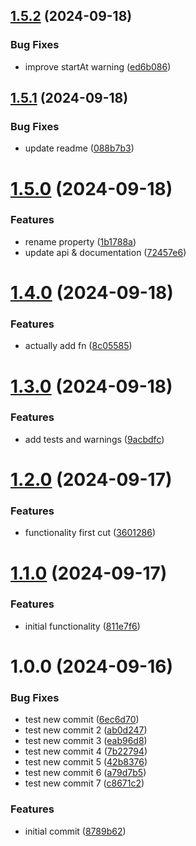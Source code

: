 ## [1.5.2](https://github.com/cabezonidas/react-splitter/compare/v1.5.1...v1.5.2) (2024-09-18)

### Bug Fixes

- improve startAt warning ([ed6b086](https://github.com/cabezonidas/react-splitter/commit/ed6b0868a2597b0802e64ecd8b2ce2858fb687fe))

## [1.5.1](https://github.com/cabezonidas/react-splitter/compare/v1.5.0...v1.5.1) (2024-09-18)

### Bug Fixes

- update readme ([088b7b3](https://github.com/cabezonidas/react-splitter/commit/088b7b310d6540ffbac519c9d496147e1cf0c312))

# [1.5.0](https://github.com/cabezonidas/react-splitter/compare/v1.4.0...v1.5.0) (2024-09-18)

### Features

- rename property ([1b1788a](https://github.com/cabezonidas/react-splitter/commit/1b1788a2ea0a6b95ac944489b6ee76d7d2e88774))
- update api & documentation ([72457e6](https://github.com/cabezonidas/react-splitter/commit/72457e6affd8441ea571440025522b06836a7d3d))

# [1.4.0](https://github.com/cabezonidas/react-splitter/compare/v1.3.0...v1.4.0) (2024-09-18)

### Features

- actually add fn ([8c05585](https://github.com/cabezonidas/react-splitter/commit/8c05585e4784c37ecb146bd3d0eb392e9d272b88))

# [1.3.0](https://github.com/cabezonidas/react-splitter/compare/v1.2.0...v1.3.0) (2024-09-18)

### Features

- add tests and warnings ([9acbdfc](https://github.com/cabezonidas/react-splitter/commit/9acbdfc15fd4384b1893b785e5ecdcb1f9e5b98c))

# [1.2.0](https://github.com/cabezonidas/react-splitter/compare/v1.1.0...v1.2.0) (2024-09-17)

### Features

- functionality first cut ([3601286](https://github.com/cabezonidas/react-splitter/commit/36012867e5e02024e96a09c7bc3d867f427cbf57))

# [1.1.0](https://github.com/cabezonidas/react-splitter/compare/v1.0.0...v1.1.0) (2024-09-17)

### Features

- initial functionality ([811e7f6](https://github.com/cabezonidas/react-splitter/commit/811e7f6ebe5f9aa5a7fdc1fc6b6a737178e3b20f))

# 1.0.0 (2024-09-16)

### Bug Fixes

- test new commit ([6ec6d70](https://github.com/cabezonidas/react-splitter/commit/6ec6d70cc412123836833524af8a7f33109f7c23))
- test new commit 2 ([ab0d247](https://github.com/cabezonidas/react-splitter/commit/ab0d247c521136e523e0b788d18f874bb3940736))
- test new commit 3 ([eab96d8](https://github.com/cabezonidas/react-splitter/commit/eab96d8a1281b8b821a0eab4b90a4f239cff1a47))
- test new commit 4 ([7b22794](https://github.com/cabezonidas/react-splitter/commit/7b227940dbffe90d60196524e735fa4c8b949c22))
- test new commit 5 ([42b8376](https://github.com/cabezonidas/react-splitter/commit/42b837687d9873c5fdfc857abb79cca1f31da3ff))
- test new commit 6 ([a79d7b5](https://github.com/cabezonidas/react-splitter/commit/a79d7b5caa7ecd5bebce1fbfbbc2f4a095e67d1d))
- test new commit 7 ([c8671c2](https://github.com/cabezonidas/react-splitter/commit/c8671c283ebfa3df4413d3562d6aba4cefdd2e60))

### Features

- initial commit ([8789b62](https://github.com/cabezonidas/react-splitter/commit/8789b6297fddf485509b4a5b6a6fa971f31b6132))
